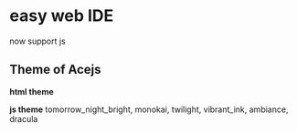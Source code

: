 # easy web IDE

now support js


## Theme of Acejs

**html theme**
  

**js theme**
  tomorrow_night_bright, monokai, twilight, vibrant_ink, ambiance, dracula